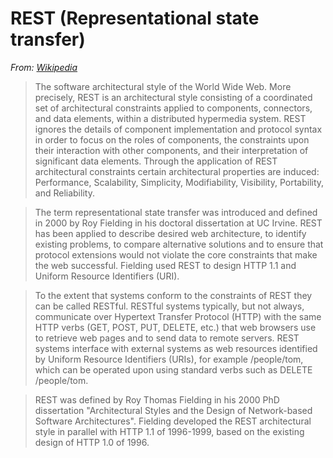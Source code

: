 # REST (Representational state transfer)

*From: [Wikipedia](https://en.wikipedia.org/wiki/Representational_state_transfer)*

> The software architectural style of the World Wide Web. More precisely, REST is an architectural style consisting of a coordinated set of architectural constraints applied to components, connectors, and data elements, within a distributed hypermedia system. REST ignores the details of component implementation and protocol syntax in order to focus on the roles of components, the constraints upon their interaction with other components, and their interpretation of significant data elements. Through the application of REST architectural constraints certain architectural properties are induced: Performance, Scalability, Simplicity, Modifiability, Visibility, Portability, and Reliability.

> The term representational state transfer was introduced and defined in 2000 by Roy Fielding in his doctoral dissertation at UC Irvine. REST has been applied to describe desired web architecture, to identify existing problems, to compare alternative solutions and to ensure that protocol extensions would not violate the core constraints that make the web successful. Fielding used REST to design HTTP 1.1 and Uniform Resource Identifiers (URI).

> To the extent that systems conform to the constraints of REST they can be called RESTful. RESTful systems typically, but not always, communicate over Hypertext Transfer Protocol (HTTP) with the same HTTP verbs (GET, POST, PUT, DELETE, etc.) that web browsers use to retrieve web pages and to send data to remote servers. REST systems interface with external systems as web resources identified by Uniform Resource Identifiers (URIs), for example /people/tom, which can be operated upon using standard verbs such as DELETE /people/tom.

> REST was defined by Roy Thomas Fielding in his 2000 PhD dissertation "Architectural Styles and the Design of Network-based Software Architectures". Fielding developed the REST architectural style in parallel with HTTP 1.1 of 1996-1999, based on the existing design of HTTP 1.0 of 1996.
